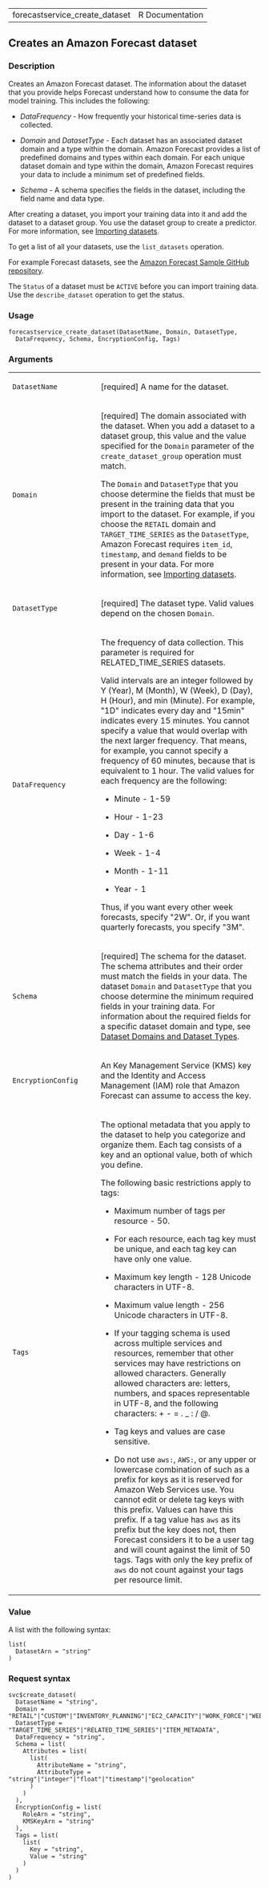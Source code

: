 <table style="width: 100%;">
<tbody>
<tr class="odd">
<td>forecastservice_create_dataset</td>
<td style="text-align: right;">R Documentation</td>
</tr>
</tbody>
</table>

## Creates an Amazon Forecast dataset

### Description

Creates an Amazon Forecast dataset. The information about the dataset
that you provide helps Forecast understand how to consume the data for
model training. This includes the following:

-   *DataFrequency* - How frequently your historical time-series data is
    collected.

-   *Domain* and *DatasetType* - Each dataset has an associated dataset
    domain and a type within the domain. Amazon Forecast provides a list
    of predefined domains and types within each domain. For each unique
    dataset domain and type within the domain, Amazon Forecast requires
    your data to include a minimum set of predefined fields.

-   *Schema* - A schema specifies the fields in the dataset, including
    the field name and data type.

After creating a dataset, you import your training data into it and add
the dataset to a dataset group. You use the dataset group to create a
predictor. For more information, see [Importing
datasets](https://docs.aws.amazon.com/forecast/latest/dg/howitworks-datasets-groups.html).

To get a list of all your datasets, use the `list_datasets` operation.

For example Forecast datasets, see the [Amazon Forecast Sample GitHub
repository](https://github.com/aws-samples/amazon-forecast-samples).

The `Status` of a dataset must be `ACTIVE` before you can import
training data. Use the `describe_dataset` operation to get the status.

### Usage

    forecastservice_create_dataset(DatasetName, Domain, DatasetType,
      DataFrequency, Schema, EncryptionConfig, Tags)

### Arguments

<table>
<colgroup>
<col style="width: 35%" />
<col style="width: 65%" />
</colgroup>
<tbody>
<tr class="odd">
<td><code
id="forecastservice_create_dataset_:_DatasetName">DatasetName</code></td>
<td><p>[required] A name for the dataset.</p></td>
</tr>
<tr class="even">
<td><code
id="forecastservice_create_dataset_:_Domain">Domain</code></td>
<td><p>[required] The domain associated with the dataset. When you add a
dataset to a dataset group, this value and the value specified for the
<code>Domain</code> parameter of the <code>create_dataset_group</code>
operation must match.</p>
<p>The <code>Domain</code> and <code>DatasetType</code> that you choose
determine the fields that must be present in the training data that you
import to the dataset. For example, if you choose the
<code>RETAIL</code> domain and <code>TARGET_TIME_SERIES</code> as the
<code>DatasetType</code>, Amazon Forecast requires <code>item_id</code>,
<code>timestamp</code>, and <code>demand</code> fields to be present in
your data. For more information, see <a
href="https://docs.aws.amazon.com/forecast/latest/dg/howitworks-datasets-groups.html">Importing
datasets</a>.</p></td>
</tr>
<tr class="odd">
<td><code
id="forecastservice_create_dataset_:_DatasetType">DatasetType</code></td>
<td><p>[required] The dataset type. Valid values depend on the chosen
<code>Domain</code>.</p></td>
</tr>
<tr class="even">
<td><code
id="forecastservice_create_dataset_:_DataFrequency">DataFrequency</code></td>
<td><p>The frequency of data collection. This parameter is required for
RELATED_TIME_SERIES datasets.</p>
<p>Valid intervals are an integer followed by Y (Year), M (Month), W
(Week), D (Day), H (Hour), and min (Minute). For example, "1D" indicates
every day and "15min" indicates every 15 minutes. You cannot specify a
value that would overlap with the next larger frequency. That means, for
example, you cannot specify a frequency of 60 minutes, because that is
equivalent to 1 hour. The valid values for each frequency are the
following:</p>
<ul>
<li><p>Minute - 1-59</p></li>
<li><p>Hour - 1-23</p></li>
<li><p>Day - 1-6</p></li>
<li><p>Week - 1-4</p></li>
<li><p>Month - 1-11</p></li>
<li><p>Year - 1</p></li>
</ul>
<p>Thus, if you want every other week forecasts, specify "2W". Or, if
you want quarterly forecasts, you specify "3M".</p></td>
</tr>
<tr class="odd">
<td><code
id="forecastservice_create_dataset_:_Schema">Schema</code></td>
<td><p>[required] The schema for the dataset. The schema attributes and
their order must match the fields in your data. The dataset
<code>Domain</code> and <code>DatasetType</code> that you choose
determine the minimum required fields in your training data. For
information about the required fields for a specific dataset domain and
type, see <a
href="https://docs.aws.amazon.com/forecast/latest/dg/howitworks-domains-ds-types.html">Dataset
Domains and Dataset Types</a>.</p></td>
</tr>
<tr class="even">
<td><code
id="forecastservice_create_dataset_:_EncryptionConfig">EncryptionConfig</code></td>
<td><p>An Key Management Service (KMS) key and the Identity and Access
Management (IAM) role that Amazon Forecast can assume to access the
key.</p></td>
</tr>
<tr class="odd">
<td><code id="forecastservice_create_dataset_:_Tags">Tags</code></td>
<td><p>The optional metadata that you apply to the dataset to help you
categorize and organize them. Each tag consists of a key and an optional
value, both of which you define.</p>
<p>The following basic restrictions apply to tags:</p>
<ul>
<li><p>Maximum number of tags per resource - 50.</p></li>
<li><p>For each resource, each tag key must be unique, and each tag key
can have only one value.</p></li>
<li><p>Maximum key length - 128 Unicode characters in UTF-8.</p></li>
<li><p>Maximum value length - 256 Unicode characters in UTF-8.</p></li>
<li><p>If your tagging schema is used across multiple services and
resources, remember that other services may have restrictions on allowed
characters. Generally allowed characters are: letters, numbers, and
spaces representable in UTF-8, and the following characters: + - = . _ :
/ @.</p></li>
<li><p>Tag keys and values are case sensitive.</p></li>
<li><p>Do not use <code style="white-space: pre;">⁠aws:⁠</code>, <code
style="white-space: pre;">⁠AWS:⁠</code>, or any upper or lowercase
combination of such as a prefix for keys as it is reserved for Amazon
Web Services use. You cannot edit or delete tag keys with this prefix.
Values can have this prefix. If a tag value has <code>aws</code> as its
prefix but the key does not, then Forecast considers it to be a user tag
and will count against the limit of 50 tags. Tags with only the key
prefix of <code>aws</code> do not count against your tags per resource
limit.</p></li>
</ul></td>
</tr>
</tbody>
</table>

### Value

A list with the following syntax:

    list(
      DatasetArn = "string"
    )

### Request syntax

    svc$create_dataset(
      DatasetName = "string",
      Domain = "RETAIL"|"CUSTOM"|"INVENTORY_PLANNING"|"EC2_CAPACITY"|"WORK_FORCE"|"WEB_TRAFFIC"|"METRICS",
      DatasetType = "TARGET_TIME_SERIES"|"RELATED_TIME_SERIES"|"ITEM_METADATA",
      DataFrequency = "string",
      Schema = list(
        Attributes = list(
          list(
            AttributeName = "string",
            AttributeType = "string"|"integer"|"float"|"timestamp"|"geolocation"
          )
        )
      ),
      EncryptionConfig = list(
        RoleArn = "string",
        KMSKeyArn = "string"
      ),
      Tags = list(
        list(
          Key = "string",
          Value = "string"
        )
      )
    )
